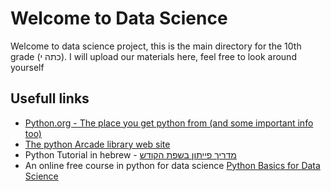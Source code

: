 
# Welcome to Data Science
Welcome to data science project, this is the main directory for the 10th grade (כתה י).
I will upload our materials here, feel free to look around yourself

## Usefull links
- [Python.org - The place you get python from (and some important info too)](https://www.python.org/)
- [The python Arcade library web site](https://api.arcade.academy/en/latest/)
- Python Tutorial in hebrew - [מדריך פייתון בשפת הקודש](https://reshetech.co.il/python-tutorials/all-the-tutorials)
- An online free course in python for data science [Python Basics for Data Science](https://learning.edx.org/course/course-v1:IBM+PY0101EN+2T2021/home)

